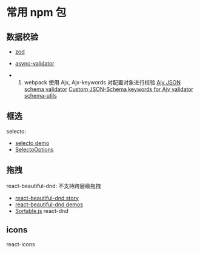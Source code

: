 # 常用 npm 包

## 数据校验
- [zod](https://www.npmjs.com/package/zod)

- [async-validator](https://www.npmjs.com/package/async-validator)

- 1. webpack 使用 Ajx, Ajx-keywords 对配置对象进行校验
[Ajv JSON schema validator](https://www.npmjs.com/package/ajv)
[Custom JSON-Schema keywords for Ajv validator](https://www.npmjs.com/package/ajv-keywords)
[schema-utils](https://www.npmjs.com/package/schema-utils)


## 框选
selecto:
- [selecto demo](https://daybrush.com/selecto/storybook/?path=/story/selecto--continue-to-select)
- [SelectoOptions](https://daybrush.com/selecto/release/latest/doc/Selecto.html#.SelectoOptions)


## 拖拽
react-beautiful-dnd: 不支持跨层级拖拽
- [react-beautiful-dnd story](https://react-beautiful-dnd.netlify.app/?path=/story/single-vertical-list--basic)
- [react-beautiful-dnd demos](https://codesandbox.io/p/sandbox/k260nyxq9v?file=%2Findex.js%3A81%2C42-81%2C53)
- [Sortable.js](https://sortablejs.github.io/Sortable/#nested)
react-dnd

## icons
react-icons